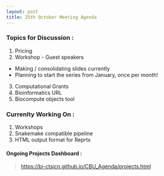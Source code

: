 ```yaml
---
layout: post
title: 25th October Meeting Agenda
---
```

### Topics for Discussion :
1. Pricing 
2. Workshop - Guest speakers 
- Making / consolidating slides currently
- Planning to start the series from January, once per month!

3. Computational Grants 
4. Bioinformatics URL 
5. Biocompute objects tool

### Currenlty Working On :
1. Workshops
2. Snakemake compatible pipeline 
3. HTML output format for Reprts

#### Ongoing Projects Dashboard :

> https://bi-ctsicn.github.io/CBU_Agenda/projects.html
